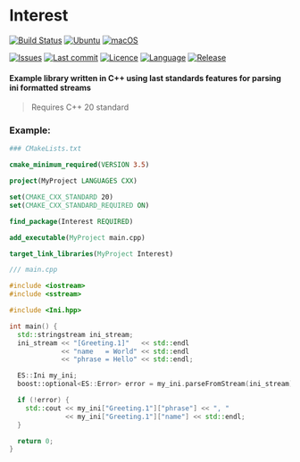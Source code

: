 # Interest


[![Build Status](https://app.travis-ci.com/etilenzo/Interest.svg?branch=master)](https://app.travis-ci.com/etilenzo/Interest)
[![Ubuntu](https://github.com/etilenzo/Interest/actions/workflows/ubuntu.yml/badge.svg?branch=master)](https://github.com/etilenzo/Interest/actions/workflows/ubuntu.yml)
[![macOS](https://github.com/etilenzo/Interest/actions/workflows/osx.yml/badge.svg?branch=master)](https://github.com/etilenzo/Interest/actions/workflows/macos.yml)

[![Issues](https://img.shields.io/github/issues/etilenzo/Interest)](https://github.com/etilenzo/Interest/issues)
[![Last commit](https://img.shields.io/github/last-commit/etilenzo/Interest)](https://github.com/etilenzo/Interest/commit/master)
[![Licence](https://img.shields.io/badge/licence-MIT-blue)](https://gitlab.com/Evilenzo/interest/-/blob/master/LICENSE)
[![Language](https://img.shields.io/github/languages/top/etilenzo/Interest)](https://img.shields.io/github/languages/top/etilenzo/Interest)
[![Release](https://img.shields.io/github/v/release/etilenzo/Interest)](https://github.com/etilenzo/Interest/releases)


#### Example library written in C++ using last standards features for parsing ini formatted streams

> Requires C++ 20 standard

### Example:
```cmake
### CMakeLists.txt

cmake_minimum_required(VERSION 3.5)

project(MyProject LANGUAGES CXX)

set(CMAKE_CXX_STANDARD 20)
set(CMAKE_CXX_STANDARD_REQUIRED ON)

find_package(Interest REQUIRED)

add_executable(MyProject main.cpp)

target_link_libraries(MyProject Interest)

```


```c++
/// main.cpp

#include <iostream>
#include <sstream>

#include <Ini.hpp>

int main() {
  std::stringstream ini_stream;
  ini_stream << "[Greeting.1]"   << std::endl
             << "name   = World" << std::endl
             << "phrase = Hello" << std::endl;

  ES::Ini my_ini;
  boost::optional<ES::Error> error = my_ini.parseFromStream(ini_stream);

  if (!error) {
    std::cout << my_ini["Greeting.1"]["phrase"] << ", "
              << my_ini["Greeting.1"]["name"] << std::endl;
  }

  return 0;
}

```
